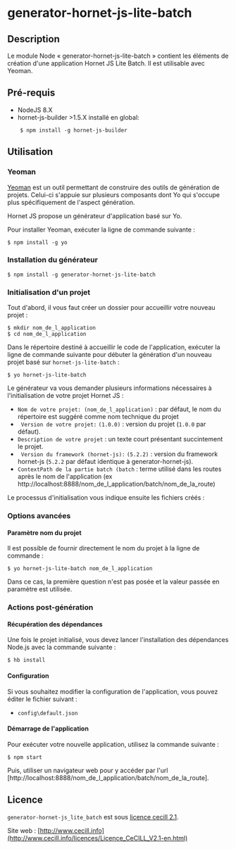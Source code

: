 # generator-hornet-js-lite-batch

## Description

Le module Node « generator-hornet-js-lite-batch » contient les éléments de création d'une application Hornet JS Lite Batch. Il est utilisable avec Yeoman.

## Pré-requis

* NodeJS 8.X
* hornet-js-builder >1.5.X installé en global:

```shell
    $ npm install -g hornet-js-builder
```

## Utilisation

### Yeoman

[Yeoman](http://yeoman.io/) est un outil permettant de construire des outils de génération de projets. Celui-ci s'appuie sur plusieurs composants dont Yo qui s'occupe plus spécifiquement de l'aspect génération.

Hornet JS propose un générateur d'application basé sur Yo.

Pour installer Yeoman, exécuter la ligne de commande suivante :

```shell
$ npm install -g yo
```

### Installation du générateur

```shell
$ npm install -g generator-hornet-js-lite-batch
```

### Initialisation d'un projet

Tout d'abord, il vous faut créer un dossier pour accueillir votre nouveau projet :

```shell
$ mkdir nom_de_l_application
$ cd nom_de_l_application
```

Dans le répertoire destiné à accueillir le code de l'application, exécuter la ligne de commande suivante pour débuter la génération d'un nouveau projet basé sur `hornet-js-lite-batch` :

```shell
$ yo hornet-js-lite-batch
```

Le générateur va vous demander plusieurs informations nécessaires à l'initialisation de votre projet Hornet JS :

* ` Nom de votre projet: (nom_de_l_application) ` : par défaut, le nom du répertoire est suggéré comme nom technique du projet
* ` Version de votre projet:` `(1.0.0)` : version du projet (`1.0.0` par défaut).
* ` Description de votre projet ` : un texte court présentant succintement le projet.
* ` Version du framework (hornet-js):` `(5.2.2)` : version du framework hornet-js (`5.2.2` par défaut identique à generator-hornet-js).
* ` ContextPath de la partie batch (batch ` : terme utilisé dans les routes après le nom de l'application (ex http://localhost:8888/nom_de_l_application/batch/nom_de_la_route)

Le processus d'initialisation vous indique ensuite les fichiers créés :


### Options avancées

#### Paramètre nom du projet

Il est possible de fournir directement le nom du projet à la ligne de commande :

```shell
$ yo hornet-js-lite-batch nom_de_l_application
```
Dans ce cas, la première question n'est pas posée et la valeur passée en paramètre est utilisée.

### Actions post-génération

#### Récupération des dépendances

Une fois le projet initialisé, vous devez lancer l'installation des dépendances Node.js avec la commande suivante :

```shell
$ hb install
```

#### Configuration

Si vous souhaitez modifier la configuration de l'application, vous pouvez éditer le fichier suivant :

* `config\default.json`

#### Démarrage de l'application

Pour exécuter votre nouvelle application, utilisez la commande suivante :

```shell
$ npm start
```

Puis, utiliser un navigateur web pour y accéder par l'url [http://localhost:8888/nom_de_l_application/batch/nom_de_la_route].


## Licence

`generator-hornet-js_lite_batch` est sous [licence cecill 2.1](./LICENSE.md).

Site web : [http://www.cecill.info](http://www.cecill.info/licences/Licence_CeCILL_V2.1-en.html)
